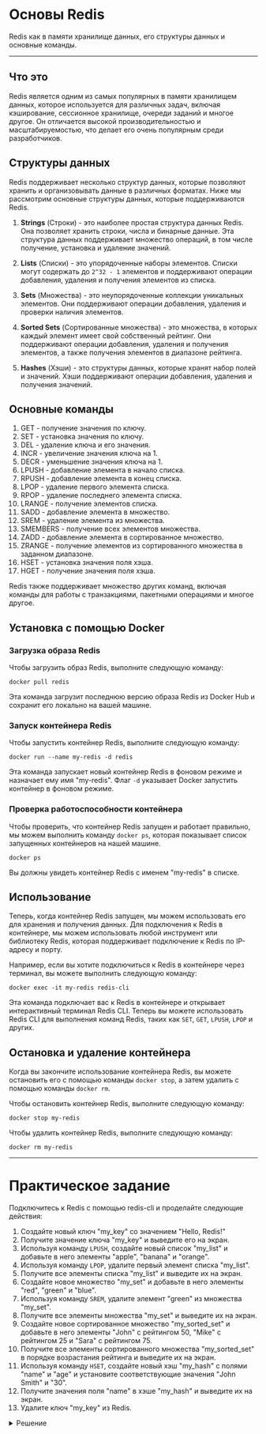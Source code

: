 # Основы Redis

Redis как в памяти хранилище данных, его структуры данных и основные команды.

---

## Что это

Redis является одним из самых популярных в памяти хранилищем данных, которое используется для различных задач, включая кэширование, сессионное хранилище, очереди заданий и многое другое. Он отличается высокой производительностью и масштабируемостью, что делает его очень популярным среди разработчиков.

## Структуры данных

Redis поддерживает несколько структур данных, которые позволяют хранить и организовывать данные в различных форматах. Ниже мы рассмотрим основные структуры данных, которые поддерживаются Redis.

1. **Strings** (Строки) - это наиболее простая структура данных Redis. Она позволяет хранить строки, числа и бинарные данные. Эта структура данных поддерживает множество операций, в том числе получение, установка и удаление значений.

1. **Lists** (Списки) - это упорядоченные наборы элементов. Списки могут содержать до `2^32 - 1` элементов и поддерживают операции добавления, удаления и получения элементов из списка.

1. **Sets** (Множества) - это неупорядоченные коллекции уникальных элементов. Они поддерживают операции добавления, удаления и проверки наличия элементов.

1. **Sorted Sets** (Сортированные множества) - это множества, в которых каждый элемент имеет свой собственный рейтинг. Они поддерживают операции добавления, удаления и получения элементов, а также получения элементов в диапазоне рейтинга.

1. **Hashes** (Хэши) - это структуры данных, которые хранят набор полей и значений. Хэши поддерживают операции добавления, удаления и получения значений.

## Основные команды

1. GET - получение значения по ключу.
1. SET - установка значения по ключу.
1. DEL - удаление ключа и его значения.
1. INCR - увеличение значения ключа на 1.
1. DECR - уменьшение значения ключа на 1.
1. LPUSH - добавление элемента в начало списка.
1. RPUSH - добавление элемента в конец списка.
1. LPOP - удаление первого элемента списка.
1. RPOP - удаление последнего элемента списка.
1. LRANGE - получение элементов списка.
1. SADD - добавление элемента в множество.
1. SREM - удаление элемента из множества.
1. SMEMBERS - получение всех элементов множества.
1. ZADD - добавление элемента в сортированное множество.
1. ZRANGE - получение элементов из сортированного множества в заданном диапазоне.
1. HSET - установка значения поля хэша.
1. HGET - получение значения поля хэша.

Redis также поддерживает множество других команд, включая команды для работы с транзакциями, пакетными операциями и многое другое.

## Установка с помощью Docker

### Загрузка образа Redis

Чтобы загрузить образ Redis, выполните следующую команду:

```shell
docker pull redis
```

Эта команда загрузит последнюю версию образа Redis из Docker Hub и сохранит его локально на вашей машине.

### Запуск контейнера Redis

Чтобы запустить контейнер Redis, выполните следующую команду:

```shell
docker run --name my-redis -d redis
```

Эта команда запускает новый контейнер Redis в фоновом режиме и назначает ему имя "my-redis". Флаг `-d` указывает Docker запустить контейнер в фоновом режиме.

### Проверка работоспособности контейнера

Чтобы проверить, что контейнер Redis запущен и работает правильно, мы можем выполнить команду `docker ps`, которая показывает список запущенных контейнеров на нашей машине.

```shell
docker ps
```

Вы должны увидеть контейнер Redis с именем "my-redis" в списке.

## Использование

Теперь, когда контейнер Redis запущен, мы можем использовать его для хранения и получения данных. Для подключения к Redis в контейнере, мы можем использовать любой инструмент или библиотеку Redis, которая поддерживает подключение к Redis по IP-адресу и порту.

Например, если вы хотите подключиться к Redis в контейнере через терминал, вы можете выполнить следующую команду:

```shell
docker exec -it my-redis redis-cli
```

Эта команда подключает вас к Redis в контейнере и открывает интерактивный терминал Redis CLI. Теперь вы можете использовать Redis CLI для выполнения команд Redis, таких как `SET`, `GET`, `LPUSH`, `LPOP` и других.

## Остановка и удаление контейнера

Когда вы закончите использование контейнера Redis, вы можете остановить его с помощью команды `docker stop`, а затем удалить с помощью команды `docker rm`.

Чтобы остановить контейнер Redis, выполните следующую команду:

```shell
docker stop my-redis
```

Чтобы удалить контейнер Redis, выполните следующую команду:

```shell
docker rm my-redis
```

---

# Практическое задание

Подключитесь к Redis с помощью redis-cli и проделайте следующие действия:

1. Создайте новый ключ "my_key" со значением "Hello, Redis!"
1. Получите значение ключа "my_key" и выведите его на экран.
1. Используя команду `LPUSH`, создайте новый список "my_list" и добавьте в него элементы "apple", "banana" и "orange".
1. Используя команду `LPOP`, удалите первый элемент списка "my_list".
1. Получите все элементы списка "my_list" и выведите их на экран.
1. Создайте новое множество "my_set" и добавьте в него элементы "red", "green" и "blue".
1. Используя команду `SREM`, удалите элемент "green" из множества "my_set".
1. Получите все элементы множества "my_set" и выведите их на экран.
1. Создайте новое сортированное множество "my_sorted_set" и добавьте в него элементы "John" с рейтингом 50, "Mike" с рейтингом 25 и "Sara" с рейтингом 75.
1. Получите все элементы сортированного множества "my_sorted_set" в порядке возрастания рейтинга и выведите их на экран.
1. Используя команду `HSET`, создайте новый хэш "my_hash" с полями "name" и "age" и установите соответствующие значения "John Smith" и "30".
1. Получите значения поля "name" в хэше "my_hash" и выведите их на экран.
1. Удалите ключ "my_key" из Redis.

<details>
<summary>Решение</summary>
<pre><code lang="redis">
127.0.0.1:6379> SET my_key "Hello, Redis!"
OK
127.0.0.1:6379> GET my_key
"Hello, Redis!"
127.0.0.1:6379> LPUSH my_list apple banana orange
(integer) 3
127.0.0.1:6379> LPOP my_list
"orange"
127.0.0.1:6379> LRANGE my_list 0 -1
1) "banana"
2) "apple"
127.0.0.1:6379> SADD my_set red green blue
(integer) 3
127.0.0.1:6379> SMEMBERS my_set
1) "green"
2) "red"
3) "blue"
127.0.0.1:6379> SREM my_set green
(integer) 1
127.0.0.1:6379> ZADD my_sorted_set 50 John 25 Mike 75 Sara
(integer) 3
127.0.0.1:6379> ZRANGE my_sorted_set 0 -1
1) "Mike"
2) "John"
3) "Sara"
127.0.0.1:6379> ZRANGE my_sorted_set 0 -1 REV
1) "Sara"
2) "John"
3) "Mike"
127.0.0.1:6379> HSET my_hash name "John Smith" age 30
(integer) 2
127.0.0.1:6379> HGET my_hash name
"John Smith"
127.0.0.1:6379> DEL my_key
(integer) 1
</code></pre>
</details>
